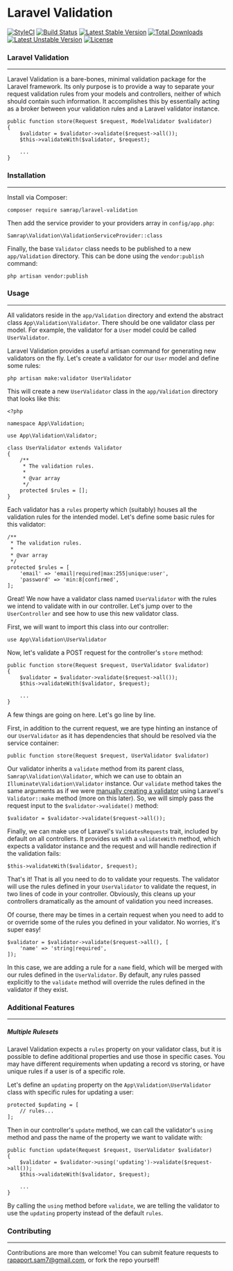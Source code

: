 # Laravel Validation

[![StyleCI](https://styleci.io/repos/59241241/shield?style=flat)](https://styleci.io/repos/59241241)
[![Build Status](https://travis-ci.org/samrap/laravel-validation.svg?branch=master)](https://travis-ci.org/samrap/laravel-validation)
[![Latest Stable Version](https://poser.pugx.org/samrap/laravel-validation/v/stable)](https://packagist.org/packages/samrap/laravel-validation)
[![Total Downloads](https://poser.pugx.org/samrap/laravel-validation/downloads)](https://packagist.org/packages/samrap/laravel-validation)
[![Latest Unstable Version](https://poser.pugx.org/samrap/laravel-validation/v/unstable)](https://packagist.org/packages/samrap/laravel-validation)
[![License](https://poser.pugx.org/samrap/laravel-validation/license)](https://packagist.org/packages/samrap/laravel-validation)

### Laravel Validation
---
Laravel Validation is a bare-bones, minimal validation package for the Laravel framework. Its only purpose is to provide a way to separate your request validation rules from your models and controllers, neither of which should contain such information. It accomplishes this by essentially acting as a broker between your validation rules and a Laravel validator instance.

```
public function store(Request $request, ModelValidator $validator)
{
    $validator = $validator->validate($request->all());
    $this->validateWith($validator, $request);

    ...
}
```

### Installation
---
Install via Composer:

`composer require samrap/laravel-validation`

Then add the service provider to your providers array in `config/app.php`:

`Samrap\Validation\ValidationServiceProvider::class`

Finally, the base `Validator` class needs to be published to a new `app/Validation` directory. This can be done using the `vendor:publish` command:

`php artisan vendor:publish`

### Usage
---
All validators reside in the `app/Validation` directory and extend the abstract class `App\Validation\Validator`. There should be one validator class per model. For example, the validator for a `User` model could be called `UserValidator`.

Laravel Validation provides a useful artisan command for generating new validators on the fly. Let's create a validator for our `User` model and define some rules:

`php artisan make:validator UserValidator`

This will create a new `UserValidator` class in the `app/Validation` directory that looks like this:

```
<?php

namespace App\Validation;

use App\Validation\Validator;

class UserValidator extends Validator
{
    /**
     * The validation rules.
     *
     * @var array
     */
    protected $rules = [];
}
```

Each validator has a `rules` property which (suitably) houses all the validation rules for the intended model. Let's define some basic rules for this validator:

```
/**
 * The validation rules.
 *
 * @var array
 */
protected $rules = [
    'email' => 'email|required|max:255|unique:user',
    'password' => 'min:8|confirmed',
];
```

Great! We now have a validator class named `UserValidator` with the rules we intend to validate with in our controller. Let's jump over to the `UserController` and see how to use this new validator class.

First, we will want to import this class into our controller:

`use App\Validation\UserValidator`

Now, let's validate a POST request for the controller's `store` method:

```
public function store(Request $request, UserValidator $validator)
{
    $validator = $validator->validate($request->all());
    $this->validateWith($validator, $request);

    ...
}
```

A few things are going on here. Let's go line by line.

First, in addition to the current request, we are type hinting an instance of our `UserValidator` as it has dependencies that should be resolved via the service container:

`public function store(Request $request, UserValidator $validator)`

Our validator inherits a `validate` method from its parent class, `Samrap\Validation\Validator`, which we can use to obtain an `Illuminate\Validation\Validator` instance. Our `validate` method takes the same arguments as if we were [manually creating a validator](https://laravel.com/docs/5.2/validation#manually-creating-validators) using Laravel's `Validator::make` method (more on this later). So, we will simply pass the request input to the `$validator->validate()` method:

`$validator = $validator->validate($request->all());`

Finally, we can make use of Laravel's `ValidatesRequests` trait, included by default on all controllers. It provides us with a `validateWith` method, which expects a validator instance and the request and will handle redirection if the validation fails:

`$this->validateWith($validator, $request);`

That's it! That is all you need to do to validate your requests. The validator will use the rules defined in your `UserValidator` to validate the request, in two lines of code in your controller. Obviously, this cleans up your controllers dramatically as the amount of validation you need increases.

Of course, there may be times in a certain request when you need to add to or override some of the rules you defined in your validator. No worries, it's super easy!

```
$validator = $validator->validate($request->all(), [
    'name' => 'string|required',
]);
```

In this case, we are adding a rule for a `name` field, which will be merged with our rules defined in the `UserValidator`. By default, any rules passed explicitly to the `validate` method will override the rules defined in the validator if they exist.

### Additional Features
---
##### Multiple Rulesets
Laravel Validation expects a `rules` property on your validator class, but it is possible to define additional properties and use those in specific cases. You may have different requirements when updating a record vs storing, or have unique rules if a user is of a specific role.

Let's define an `updating` property on the `App\Validation\UserValidator` class with specific rules for updating a user:

```
protected $updating = [
    // rules...
];
```

Then in our controller's `update` method, we can call the validator's `using` method and pass the name of the property we want to validate with:

```
public function update(Request $request, UserValidator $validator)
{
    $validator = $validator->using('updating')->validate($request->all());
    $this->validateWith($validator, $request);

    ...
}
```

By calling the `using` method before `validate`, we are telling the validator to use the `updating` property instead of the default `rules`.

### Contributing
---
Contributions are more than welcome! You can submit feature requests to [rapaport.sam7@gmail.com](mailto:rapaport.sam7@gmail.com), or fork the repo yourself!
